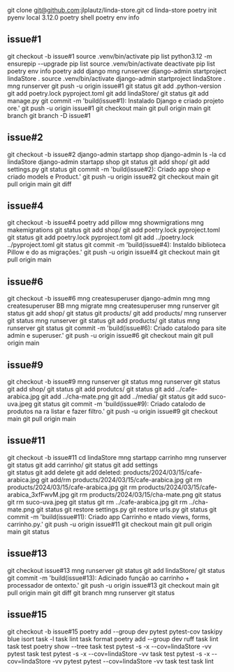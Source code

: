 git clone git@github.com:jlplautz/linda-store.git
cd linda-store
poetry init
pyenv local 3.12.0
poetry shell
poetry env info

## issue#1
git checkout -b issue#1
source .venv/bin/activate
pip list
python3.12 -m ensurepip --upgrade
pip list
source .venv/bin/activate
deactivate
pip list
poetry env info
poetry add django
mng runserver 
django-admin startproject lindaStore .
source .venv/bin/activate
django-admin startproject lindaStore .
mng runserver 
git push -u origin issue#1
git status
git add .python-version
git add poetry.lock pyproject.toml
git add lindaStore/
git status
git add manage.py
git commit -m 'build(issue#1): Instalado Django e criado projeto ore.'
git push -u origin issue#1
git checkout main
git pull origin main
git branch
git branch -D issue#1 

## issue#2
git checkout -b issue#2 
django-admin startapp shop
django-admin
ls -la
cd lindaStore
django-admin startapp shop
git status
git add shop/
git add settings.py
git status
git commit -m 'build(issue#2): Criado app shop e criado models e Product.'
git push -u origin issue#2
git checkout main
git pull origin main
git diff

## issue#4
git checkout -b issue#4
poetry add pillow
mng showmigrations
mng makemigrations
git status
git add shop/
git add poetry.lock pyproject.toml
git status
git add poetry.lock pyproject.toml
git add ../poetry.lock ../pyproject.toml
git status
git commit -m 'build(issue#4): Instaldo biblioteca Pillow e do as migrações.'
git push -u origin issue#4
git checkout main
git pull origin main

## issue#6
git checkout -b issue#6
mng createsuperuser
django-admin 
mng 
mng createsuperuser 
BB
mng migrate
mng createsuperuser 
mng runserver 
git status
git add shop/
git status
git products/
git add products/
mng runserver 
git status
mng runserver 
git status
git add products/
git status
mng runserver 
git status
git commit -m 'build(issue#6): Criado catalodo para site admin e superuser.'
git push -u origin issue#6
git checkout main
git pull origin main

## issue#9
git checkout -b issue#9
mng runserver 
git status
mng runserver 
git status
git add shop/
git status
git add produtcs/
git status
git add ../cafe-arabica.jpg
git add ../cha-mate.png
git add ../media/
git status
git add suco-uva.jpeg
git status
git commit -m 'build(issue#9): Criado catalodo de produtos na ra listar e fazer filtro.'
git push -u origin issue#9
git checkout main
git pull origin main

## issue#11
git checkout -b issue#11
cd lindaStore
mng startapp carrinho
mng runserver 
git status
git add carrinho/
git status
git add settings  
git status
git add delete
git add deleted:    products/2024/03/15/cafe-arabica.jpg
git add/rm products/2024/03/15/cafe-arabica.jpg
git rm products/2024/03/15/cafe-arabica.jpg
git rm products/2024/03/15/cafe-arabica_3xfFwvM.jpg
git rm products/2024/03/15/cha-mate.png
git status
git rm suco-uva.jpeg
git status
git rm ../cafe-arabica.jpg
git rm ../cha-mate.png
git status
git restore settings.py
git restore urls.py
git status
git commit -m 'build(issue#11): Criado app Carrinho e ntado views, forms, carrinho.py.'
git push -u origin issue#11
git checkout main
git pull origin main
git status

## issue#13
git checkout issue#13
mng runserver 
git status
git add lindaStore/
git status
git commit -m 'build(issue#13): Adicinado função ao carrinho + processador de ontexto.'
git push -u origin issue#13
git checkout main
git pull origin main
git diff
git branch
mng runserver 
git status

## issue#15
git checkout -b issue#15
poetry add --group dev pytest pytest-cov taskipy blue isort
task -l
task lint
task format
poetry add --group dev ruff
task lint
task test
poetry show --tree
task test
pytest -s -x --cov=lindaStore -vv
pytest
task test
pytest -s -x --cov=lindaStore -vv
task test
pytest -s -x --cov=lindaStore -vv
pytest
pytest --cov=lindaStore -vv
task test
task lint

